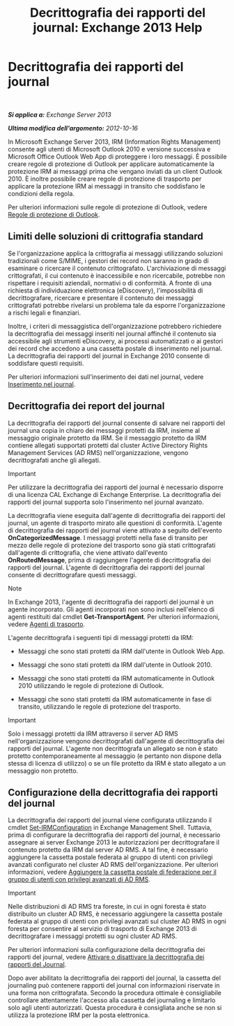 ﻿---
title: 'Decrittografia dei rapporti del journal: Exchange 2013 Help'
TOCTitle: Decrittografia dei rapporti del journal
ms:assetid: c063e2bd-2444-480d-8b35-73f31064a31b
ms:mtpsurl: https://technet.microsoft.com/it-it/library/Dd876936(v=EXCHG.150)
ms:contentKeyID: 50481592
ms.date: 05/22/2018
mtps_version: v=EXCHG.150
ms.translationtype: MT
---

# Decrittografia dei rapporti del journal

 

_**Si applica a:** Exchange Server 2013_

_**Ultima modifica dell'argomento:** 2012-10-16_

In Microsoft Exchange Server 2013, IRM (Information Rights Management) consente agli utenti di Microsoft Outlook 2010 e versione successiva e Microsoft Office Outlook Web App di proteggere i loro messaggi. È possibile creare regole di protezione di Outlook per applicare automaticamente la protezione IRM ai messaggi prima che vengano inviati da un client Outlook 2010. È inoltre possibile creare regole di protezione di trasporto per applicare la protezione IRM ai messaggi in transito che soddisfano le condizioni della regola.

Per ulteriori informazioni sulle regole di protezione di Outlook, vedere [Regole di protezione di Outlook](outlook-protection-rules-exchange-2013-help.md).

## Limiti delle soluzioni di crittografia standard

Se l'organizzazione applica la crittografia ai messaggi utilizzando soluzioni tradizionali come S/MIME, i gestori dei record non saranno in grado di esaminare o ricercare il contenuto crittografato. L'archiviazione di messaggi crittografati, il cui contenuto è inaccessibile e non ricercabile, potrebbe non rispettare i requisiti aziendali, normativi o di conformità. A fronte di una richiesta di individuazione elettronica (eDiscovery), l'impossibilità di decrittografare, ricercare e presentare il contenuto dei messaggi crittografati potrebbe rivelarsi un problema tale da esporre l'organizzazione a rischi legali e finanziari.

Inoltre, i criteri di messaggistica dell'organizzazione potrebbero richiedere la decrittografia dei messaggi inseriti nel journal affinché il contenuto sia accessibile agli strumenti eDiscovery, ai processi automatizzati o ai gestori dei record che accedono a una cassetta postale di inserimento nel journal. La decrittografia dei rapporti del journal in Exchange 2010 consente di soddisfare questi requisiti.

Per ulteriori informazioni sull'inserimento dei dati nel journal, vedere [Inserimento nel journal](journaling-exchange-2013-help.md).

## Decrittografia dei report del journal

La decrittografia dei rapporti del journal consente di salvare nei rapporti del journal una copia in chiaro dei messaggi protetti da IRM, insieme al messaggio originale protetto da IRM. Se il messaggio protetto da IRM contiene allegati supportati protetti dal cluster Active Directory Rights Management Services (AD RMS) nell'organizzazione, vengono decrittografati anche gli allegati.


> [!IMPORTANT]
> Per utilizzare la decrittografia dei rapporti del journal è necessario disporre di una licenza CAL Exchange di Exchange Enterprise. La decrittografia dei rapporti del journal supporta solo l'inserimento nel journal avanzato.



La decrittografia viene eseguita dall'agente di decrittografia dei rapporti del journal, un agente di trasporto mirato alle questioni di conformità. L'agente di decrittografia dei rapporti del journal viene attivato a seguito dell'evento **OnCategorizedMessage**. I messaggi protetti nella fase di transito per mezzo delle regole di protezione del trasporto sono già stati crittografati dall'agente di crittografia, che viene attivato dall'evento **OnRoutedMessage**, prima di raggiungere l'agente di decrittografia dei rapporti del journal. L'agente di decrittografia dei rapporti del journal consente di decrittografare questi messaggi.


> [!NOTE]
> In Exchange 2013, l'agente di decrittografia dei rapporti del journal è un agente incorporato. Gli agenti incorporati non sono inclusi nell'elenco di agenti restituiti dal cmdlet <STRONG>Get-TransportAgent</STRONG>. Per ulteriori informazioni, vedere <A href="transport-agents-exchange-2013-help.md">Agenti di trasporto</A>.



L'agente decrittografa i seguenti tipi di messaggi protetti da IRM:

  - Messaggi che sono stati protetti da IRM dall'utente in Outlook Web App.

  - Messaggi che sono stati protetti da IRM dall'utente in Outlook 2010.

  - Messaggi che sono stati protetti da IRM automaticamente in Outlook 2010 utilizzando le regole di protezione di Outlook.

  - Messaggi che sono stati protetti da IRM automaticamente in fase di transito, utilizzando le regole di protezione del trasporto.


> [!IMPORTANT]
> Solo i messaggi protetti da IRM attraverso il server AD&nbsp;RMS nell'organizzazione vengono decrittografati dall'agente di decrittografia dei rapporti del journal. L'agente non decrittografa un allegato se non è stato protetto contemporaneamente al messaggio (e pertanto non dispone della stessa di licenza di utilizzo) o se un file protetto da IRM è stato allegato a un messaggio non protetto.



## Configurazione della decrittografia dei rapporti del journal

La decrittografia dei rapporti del journal viene configurata utilizzando il cmdlet [Set-IRMConfiguration](https://technet.microsoft.com/it-it/library/dd979792\(v=exchg.150\)) in Exchange Management Shell. Tuttavia, prima di configurare la decrittografia dei rapporti del journal, è necessario assegnare ai server Exchange 2013 le autorizzazioni per decrittografare il contenuto protetto da IRM dal server AD RMS. A tal fine, è necessario aggiungere la cassetta postale federata al gruppo di utenti con privilegi avanzati configurato nel cluster AD RMS dell'organizzazione. Per ulteriori informazioni, vedere [Aggiungere la cassetta postale di federazione per il gruppo di utenti con privilegi avanzati di AD RMS](add-the-federation-mailbox-to-the-ad-rms-super-users-group-exchange-2013-help.md).


> [!IMPORTANT]
> Nelle distribuzioni di AD&nbsp;RMS tra foreste, in cui in ogni foresta è stato distribuito un cluster AD&nbsp;RMS, è necessario aggiungere la cassetta postale federata al gruppo di utenti con privilegi avanzati sul cluster AD&nbsp;RMS in ogni foresta per consentire al servizio di trasporto di Exchange 2013 di decrittografare i messaggi protetti su ogni cluster AD&nbsp;RMS.



Per ulteriori informazioni sulla configurazione della decrittografia dei rapporti del journal, vedere [Attivare o disattivare la decrittografia dei rapporti del Journal](enable-or-disable-journal-report-decryption-exchange-2013-help.md).

Dopo aver abilitato la decrittografia dei rapporti del journal, la cassetta del journaling può contenere rapporti del journal con informazioni riservate in una forma non crittografata. Secondo la procedura ottimale è consigliabile controllare attentamente l'accesso alla cassetta del journaling e limitarlo solo agli utenti autorizzati. Questa procedura è consigliata anche se non si utilizza la protezione IRM per la posta elettronica.

